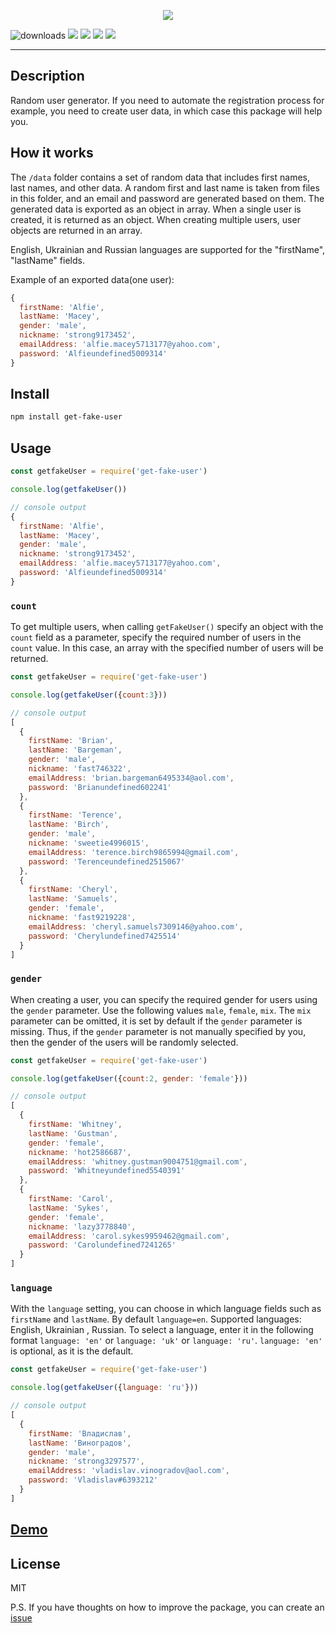 <p align="center">
 <img src="https://user-images.githubusercontent.com/38065632/187552707-895d9211-0a38-4ad7-817c-9fd3c6c556ec.png">
</p>

![downloads](https://img.shields.io/npm/dt/get-fake-user) ![](https://img.shields.io/npm/v/get-fake-user) ![](https://img.shields.io/npm/l/get-fake-user) ![](https://img.shields.io/github/last-commit/dzmitry-duboyski/get-fake-user) ![](https://img.shields.io/github/stars/dzmitry-duboyski/get-fake-user?style=social)

---
## Description
Random user generator.
If you need to automate the registration process for example, you need to create user data, in which case this package will help you.

## How it works
The `/data` folder contains a set of random data that includes first names, last names, and other data. A random first and last name is taken from files in this folder, and an email and password are generated based on them. The generated data is exported as an object in array.
When a single user is created, it is returned as an object. When creating multiple users, user objects are returned in an array.

English, Ukrainian and Russian languages are supported for the "firstName", "lastName" fields.

Example of an exported data(one user): 
```javascript
{
  firstName: 'Alfie',
  lastName: 'Macey',
  gender: 'male',
  nickname: 'strong9173452',
  emailAddress: 'alfie.macey5713177@yahoo.com',
  password: 'Alfieundefined5009314'
}
```

## Install

```sh
npm install get-fake-user
```

## Usage

```javascript
const getfakeUser = require('get-fake-user')

console.log(getfakeUser())
```
```javascript
// console output
{
  firstName: 'Alfie',
  lastName: 'Macey',
  gender: 'male',
  nickname: 'strong9173452',
  emailAddress: 'alfie.macey5713177@yahoo.com',
  password: 'Alfieundefined5009314'
}
```
### `count`
To get multiple users, when calling `getFakeUser()` specify an object with the `count` field as a parameter, specify the required number of users in the `count` value. In this case, an array with the specified number of users will be returned.



```javascript
const getfakeUser = require('get-fake-user')

console.log(getfakeUser({count:3}))
```

```javascript
// console output
[
  {
    firstName: 'Brian',
    lastName: 'Bargeman',
    gender: 'male',
    nickname: 'fast746322',
    emailAddress: 'brian.bargeman6495334@aol.com',
    password: 'Brianundefined602241'
  },
  {
    firstName: 'Terence',
    lastName: 'Birch',
    gender: 'male',
    nickname: 'sweetie4996015',
    emailAddress: 'terence.birch9865994@gmail.com',
    password: 'Terenceundefined2515067'
  },
  {
    firstName: 'Cheryl',
    lastName: 'Samuels',
    gender: 'female',
    nickname: 'fast9219228',
    emailAddress: 'cheryl.samuels7309146@yahoo.com',
    password: 'Cherylundefined7425514'
  }
]
```
### `gender`
When creating a user, you can specify the required gender for users using the `gender` parameter.  Use the following values `male`, `female`, `mix`. The `mix` parameter can be omitted, it is set by default if the `gender` parameter is missing. Thus, if the `gender` parameter is not manually specified by you, then the gender of the users will be randomly selected.

```javascript
const getfakeUser = require('get-fake-user')

console.log(getfakeUser({count:2, gender: 'female'}))
```


```javascript
// console output
[
  {
    firstName: 'Whitney',
    lastName: 'Gustman',
    gender: 'female',
    nickname: 'hot2586687',
    emailAddress: 'whitney.gustman9004751@gmail.com',
    password: 'Whitneyundefined5540391'
  },
  {
    firstName: 'Carol',
    lastName: 'Sykes',
    gender: 'female',
    nickname: 'lazy3778840',
    emailAddress: 'carol.sykes9959462@gmail.com',
    password: 'Carolundefined7241265'
  }
]
```

### `language`
With the `language` setting, you can choose in which language fields such as `firstName` and `lastName`. By default `language=en`. Supported languages: English, Ukrainian , Russian. To select a language, enter it in the following format `language: 'en'` or `language: 'uk'` or `language: 'ru'`.
`language: 'en'` is optional, as it is the default.
```javascript
const getfakeUser = require('get-fake-user')

console.log(getfakeUser({language: 'ru'}))
```
```javascript
// console output
[
  {
    firstName: 'Владислав',
    lastName: 'Виноградов',
    gender: 'male',
    nickname: 'strong3297577',
    emailAddress: 'vladislav.vinogradov@aol.com',
    password: 'Vladislav#6393212'
  }
]
```

## [Demo](https://replit.com/@dzmitry-duboysk/Demo-get-fake-user?v=1)

## License

MIT

P.S. If you have thoughts on how to improve the package, you can create an [issue](https://github.com/dzmitry-duboyski/get-fake-user/issues)

